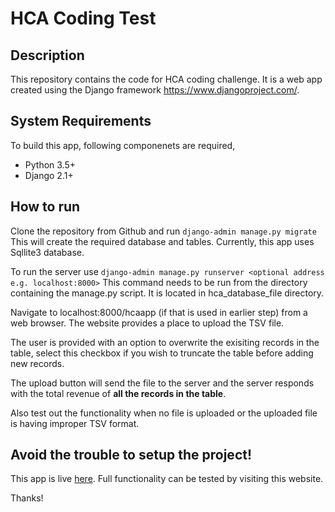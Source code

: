 # HCA Coding Test
## Description
This repository contains the code for HCA coding challenge. It is a web app created using the Django framework https://www.djangoproject.com/.

## System Requirements
To build this app, following componenets are required,
* Python 3.5+
* Django 2.1+

## How to run
Clone the repository from Github and run 
`django-admin manage.py migrate` This will create the required database and tables. Currently, this app uses Sqllite3 database.

To run the server use `django-admin manage.py runserver <optional address e.g. localhost:8000>`
This command needs to be run from the directory containing the manage.py script. It is located in hca_database_file directory.

Navigate to localhost:8000/hcaapp (if that is used in earlier step) from a web browser. The website provides a place to upload the TSV file.

The user is provided with an option to overwrite the exisiting records in the table, select this checkbox if you wish to truncate the table before adding new records.

The upload button will send the file to the server and the server responds with the total revenue of **all the records in the table**.

Also test out the functionality when no file is uploaded or the uploaded file is having improper TSV format.

## Avoid the trouble to setup the project!
This app is live [here](http://pranjay.pythonanywhere.com/hcaapp/). Full functionality can be tested by visiting this website.

Thanks!
